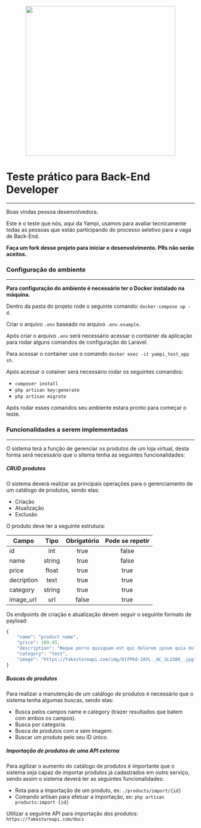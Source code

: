 <p align="center"><a href="https://yampi.com.br" target="_blank"><img src="https://icons.yampi.me/svg/brand-yampi.svg" width="400"></a></p>

# Teste prático para Back-End Developer
***

Boas vindas pessoa desenvolvedora.

Este é o teste que nós, aqui da Yampi, usamos para avaliar tecnicamente todas as pessoas que estão participando do processo seletivo para a vaga de Back-End.

**Faça um fork desse projeto para iniciar o desenvolvimento. PRs não serão aceitos.**

### Configuração do ambiente
***

**Para configuração do ambiente é necessário ter o Docker instalado na máquina.**

Dentro da pasta do projeto rode o seguinte comando: `docker-compose up -d`.

Criar o arquivo `.env` baseado no arquivo `.env.example`.

Após criar o arquivo `.env` será necessário acessar o container da aplicação para rodar alguns comandos de configuração do Laravel.

Para acessar o container use o comando `docker exec -it yampi_test_app sh`.

Após acessar o cotainer será necessário rodar os seguintes comandos:

- `composer install`
- `php artisan key:generate`
- `php artisan migrate`

Após rodar esses comandos seu ambiente estara pronto para começar o teste.


### Funcionalidades a serem implementadas
***

O sistema terá a função de gerenciar os produtos de um loja virtual, desta forma será necessário que o sitema tenha as seguintes funcionalidades:

##### CRUD produtos

O sistema deverá realizar as principais operações para o gerenciamento de um catálogo de produtos, sendo elas:
- Criação
- Atualização
- Exclusão

O produto deve ter a seguinte estrutura:

Campo       | Tipo      | Obrigatório   | Pode se repetir
----------- | :------:  | :------:      | :------:
id          | int       | true          | false
name        | string    | true          | false        
price       | float     | true          | true
decription  | text      | true          | true
category    | string    | true          | true
image_url   | url       | false         | true

Os endpoints de criação e atualização devem seguir o seguinte formato de payload:
~~~javascript
{
    "name": "product name",
    "price": 109.95,
    "description": "Neque porro quisquam est qui dolorem ipsum quia dolor sit amet, consectetur, adipisci velit...",
    "category": "test",
    "image": "https://fakestoreapi.com/img/81fPKd-2AYL._AC_SL1500_.jpg"
}
~~~

##### Buscas de produtos

Para realizar a manutenção de um catálogo de produtos é necessário que o sistema tenha algumas buscas, sendo elas:

- Busca pelos campos name e category (trazer resultados que batem com ambos os campos).
- Busca por categoria.
- Busca de produtos com e sem imagem.
- Buscar um produto pelo seu ID único.

##### Importação de produtos de uma API externa

Para agilizar o aumento do catálogo de produtos é importante que o sistema seja capaz de importar produtos já cadastrados em outro serviço, sendo assim o sistema deverá ter as seguintes funcionalidades:

- Rota para a importação de um produto, ex: `./products/import/{id}`
- Comando artisan para efetuar a importação, ex: `php artisan products:import {id}`

Utilizar a seguinte API para importação dos produtos: `https://fakestoreapi.com/docs`

